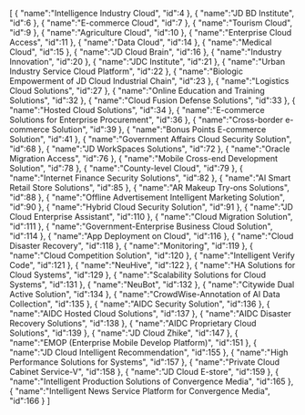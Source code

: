 [
	{
		"name":"Intelligence Industry Cloud",
		"id":4
	},
	{
		"name":"JD BD Institute",
		"id":6
	},
	{
		"name":"E-commerce Cloud",
		"id":7
	},
	{
		"name":"Tourism Cloud",
		"id":9
	},
	{
		"name":"Agriculture Cloud",
		"id":10
	},
	{
		"name":"Enterprise Cloud Access",
		"id":11
	},
	{
		"name":"Data Cloud",
		"id":14
	},
	{
		"name":"Medical Cloud",
		"id":15
	},
	{
		"name":"JD Cloud Brain",
		"id":16
	},
	{
		"name":"Industry Innovation",
		"id":20
	},
	{
		"name":"JDC Institute",
		"id":21
	},
	{
		"name":"Urban Industry Service Cloud Platform",
		"id":22
	},
	{
		"name":"Biologic Empowerment of JD Cloud Industrial Chain",
		"id":23
	},
	{
		"name":"Logistics Cloud Solutions",
		"id":27
	},
	{
		"name":"Online Education and Training Solutions",
		"id":32
	},
	{
		"name":"Cloud Fusion Defense Solutions",
		"id":33
	},
	{
		"name":"Hosted Cloud Solutions",
		"id":34
	},
	{
		"name":"E-commerce Solutions for Enterprise Procurement",
		"id":36
	},
	{
		"name":"Cross-border e-commerce Solution",
		"id":39
	},
	{
		"name":"Bonus Points E-commerce Solution",
		"id":41
	},
	{
		"name":"Government Affairs Cloud Security Solution",
		"id":68
	},
	{
		"name":"JD WorkSpaces Solutions",
		"id":72
	},
	{
		"name":"Oracle Migration Access",
		"id":76
	},
	{
		"name":"Mobile Cross-end Development Solution",
		"id":78
	},
	{
		"name":"County-level Cloud",
		"id":79
	},
	{
		"name":"Internet Finance Security Solutions",
		"id":82
	},
	{
		"name":"AI Smart Retail Store Solutions",
		"id":85
	},
	{
		"name":"AR Makeup Try-ons Solutions",
		"id":88
	},
	{
		"name":"Offline Advertisement Intelligent Marketing Solution",
		"id":90
	},
	{
		"name":"Hybrid Cloud Security Solution",
		"id":91
	},
	{
		"name":"JD Cloud Enterprise Assistant",
		"id":110
	},
	{
		"name":"Cloud Migration Solution",
		"id":111
	},
	{
		"name":"Government-Enterprise Business Cloud Solution",
		"id":114
	},
	{
		"name":"App Deployment on Cloud",
		"id":116
	},
	{
		"name":"Cloud Disaster Recovery",
		"id":118
	},
	{
		"name":"Monitoring",
		"id":119
	},
	{
		"name":"Cloud Competition Solution",
		"id":120
	},
	{
		"name":"Intelligent Verify Code",
		"id":121
	},
	{
		"name":"NeuHive",
		"id":122
	},
	{
		"name":"HA Solutions for Cloud Systems",
		"id":129
	},
	{
		"name":"Scalability Solutions for Cloud Systems",
		"id":131
	},
	{
		"name":"NeuBot",
		"id":132
	},
	{
		"name":"Citywide Dual Active Solution",
		"id":134
	},
	{
		"name":"CrowdWise-Annotation of AI Data Collection",
		"id":135
	},
	{
		"name":"AIDC Security Solution",
		"id":136
	},
	{
		"name":"AIDC Hosted Cloud Solutions",
		"id":137
	},
	{
		"name":"AIDC Disaster Recovery Solutions",
		"id":138
	},
	{
		"name":"AIDC Proprietary Cloud Solutions",
		"id":139
	},
	{
		"name":"JD Cloud Zhike",
		"id":147
	},
	{
		"name":"EMOP (Enterprise Mobile Develop Platform)",
		"id":151
	},
	{
		"name":"JD Cloud Intelligent Recommendation",
		"id":155
	},
	{
		"name":"High Performance Solutions for Systems",
		"id":157
	},
	{
		"name":"Private Cloud Cabinet Service-V",
		"id":158
	},
	{
		"name":"JD Cloud E-store",
		"id":159
	},
	{
		"name":"Intelligent Production Solutions of Convergence Media",
		"id":165
	},
	{
		"name":"Intelligent News Service Platform for Convergence Media",
		"id":166
	}
]
